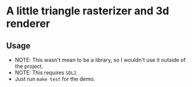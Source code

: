 # A little triangle rasterizer and 3d renderer
## Usage
- NOTE: This wasn't mean to be a library, so I wouldn't use it outside of the
project.
- NOTE: This requires `SDL2`.
- Just run `make test` for the demo.
